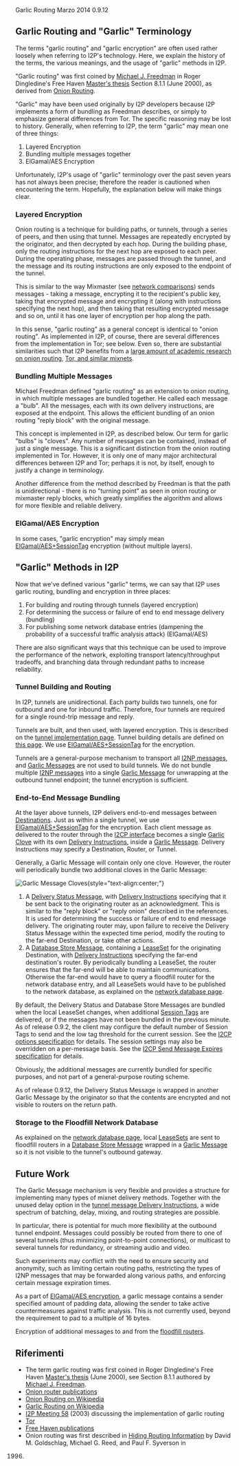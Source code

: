  Garlic Routing Marzo 2014 0.9.12 

## Garlic Routing and \"Garlic\" Terminology

The terms \"garlic routing\" and \"garlic encryption\" are often used
rather loosely when referring to I2P\'s technology. Here, we explain the
history of the terms, the various meanings, and the usage of \"garlic\"
methods in I2P.

\"Garlic routing\" was first coined by [Michael J.
Freedman](http://www.cs.princeton.edu/~mfreed/) in Roger Dingledine\'s
Free Haven [Master\'s thesis](http://www.freehaven.net/papers.html)
Section 8.1.1 (June 2000), as derived from [Onion
Routing](http://www.onion-router.net/).

\"Garlic\" may have been used originally by I2P developers because I2P
implements a form of bundling as Freedman describes, or simply to
emphasize general differences from Tor. The specific reasoning may be
lost to history. Generally, when referring to I2P, the term \"garlic\"
may mean one of three things:

1. Layered Encryption
2. Bundling multiple messages together
3. ElGamal/AES Encryption

Unfortunately, I2P\'s usage of \"garlic\" terminology over the past
seven years has not always been precise; therefore the reader is
cautioned when encountering the term. Hopefully, the explanation below
will make things clear.

### Layered Encryption

Onion routing is a technique for building paths, or tunnels, through a
series of peers, and then using that tunnel. Messages are repeatedly
encrypted by the originator, and then decrypted by each hop. During the
building phase, only the routing instructions for the next hop are
exposed to each peer. During the operating phase, messages are passed
through the tunnel, and the message and its routing instructions are
only exposed to the endpoint of the tunnel.

This is similar to the way Mixmaster (see [network
comparisons]()) sends messages - taking a
message, encrypting it to the recipient\'s public key, taking that
encrypted message and encrypting it (along with instructions specifying
the next hop), and then taking that resulting encrypted message and so
on, until it has one layer of encryption per hop along the path.

In this sense, \"garlic routing\" as a general concept is identical to
\"onion routing\". As implemented in I2P, of course, there are several
differences from the implementation in Tor; see below. Even so, there
are substantial similarities such that I2P benefits from a [large amount
of academic research on onion
routing](http://www.onion-router.net/Publications.html), [Tor, and
similar mixnets](http://freehaven.net/anonbib/topic.html).

### Bundling Multiple Messages

Michael Freedman defined \"garlic routing\" as an extension to onion
routing, in which multiple messages are bundled together. He called each
message a \"bulb\". All the messages, each with its own delivery
instructions, are exposed at the endpoint. This allows the efficient
bundling of an onion routing \"reply block\" with the original message.

This concept is implemented in I2P, as described below. Our term for
garlic \"bulbs\" is \"cloves\". Any number of messages can be contained,
instead of just a single message. This is a significant distinction from
the onion routing implemented in Tor. However, it is only one of many
major architectural differences between I2P and Tor; perhaps it is not,
by itself, enough to justify a change in terminology.

Another difference from the method described by Freedman is that the
path is unidirectional - there is no \"turning point\" as seen in onion
routing or mixmaster reply blocks, which greatly simplifies the
algorithm and allows for more flexible and reliable delivery.

### ElGamal/AES Encryption

In some cases, \"garlic encryption\" may simply mean
[ElGamal/AES+SessionTag]() encryption
(without multiple layers).

## \"Garlic\" Methods in I2P

Now that we\'ve defined various \"garlic\" terms, we can say that I2P
uses garlic routing, bundling and encryption in three places:

1. For building and routing through tunnels (layered encryption)
2. For determining the success or failure of end to end message
 delivery (bundling)
3. For publishing some network database entries (dampening the
 probability of a successful traffic analysis attack) (ElGamal/AES)

There are also significant ways that this technique can be used to
improve the performance of the network, exploiting transport
latency/throughput tradeoffs, and branching data through redundant paths
to increase reliability.

### Tunnel Building and Routing

In I2P, tunnels are unidirectional. Each party builds two tunnels, one
for outbound and one for inbound traffic. Therefore, four tunnels are
required for a single round-trip message and reply.

Tunnels are built, and then used, with layered encryption. This is
described on the [tunnel implementation
page](). Tunnel building details are defined
on [this page](). We use
[ElGamal/AES+SessionTag]() for the
encryption.

Tunnels are a general-purpose mechanism to transport all [I2NP
messages](), and [Garlic
Messages](#msg_Garlic) are not used to build
tunnels. We do not bundle multiple [I2NP
messages]() into a single [Garlic
Message](#msg_Garlic) for unwrapping at the
outbound tunnel endpoint; the tunnel encryption is sufficient.

### End-to-End Message Bundling

At the layer above tunnels, I2P delivers end-to-end messages between
[Destinations](#struct_Destination).
Just as within a single tunnel, we use
[ElGamal/AES+SessionTag]() for the
encryption. Each client message as delivered to the router through the
[I2CP interface]() becomes a single [Garlic
Clove](#struct_GarlicClove) with its own
[Delivery
Instructions](#struct_GarlicCloveDeliveryInstructions),
inside a [Garlic Message](#msg_Garlic).
Delivery Instructions may specify a Destination, Router, or Tunnel.

Generally, a Garlic Message will contain only one clove. However, the
router will periodically bundle two additional cloves in the Garlic
Message:

![Garlic Message
Cloves](/_static/images/garliccloves.png "Garlic Message Cloves"){style="text-align:center;"}

1. A [Delivery Status
 Message](#msg_DeliveryStatus), with
 [Delivery
 Instructions](#struct_GarlicCloveDeliveryInstructions)
 specifying that it be sent back to the originating router as an
 acknowledgment. This is similar to the \"reply block\" or \"reply
 onion\" described in the references. It is used for determining the
 success or failure of end to end message delivery. The originating
 router may, upon failure to receive the Delivery Status Message
 within the expected time period, modify the routing to the far-end
 Destination, or take other actions.
2. A [Database Store
 Message](#msg_DatabaseStore), containing a
 [LeaseSet](#struct_LeaseSet) for
 the originating Destination, with [Delivery
 Instructions](#struct_GarlicCloveDeliveryInstructions)
 specifying the far-end destination\'s router. By periodically
 bundling a LeaseSet, the router ensures that the far-end will be
 able to maintain communications. Otherwise the far-end would have to
 query a floodfill router for the network database entry, and all
 LeaseSets would have to be published to the network database, as
 explained on the [network database page]().

By default, the Delivery Status and Database Store Messages are bundled
when the local LeaseSet changes, when additional [Session
Tags](#type_SessionTag) are delivered,
or if the messages have not been bundled in the previous minute. As of
release 0.9.2, the client may configure the default number of Session
Tags to send and the low tag threshold for the current session. See the
[I2CP options specification](#options) for
details. The session settings may also be overridden on a per-message
basis. See the [I2CP Send Message Expires
specification](#msg_SendMessageExpires) for
details.

Obviously, the additional messages are currently bundled for specific
purposes, and not part of a general-purpose routing scheme.

As of release 0.9.12, the Delivery Status Message is wrapped in another
Garlic Message by the originator so that the contents are encrypted and
not visible to routers on the return path.

### Storage to the Floodfill Network Database

As explained on the [network database
page](#delivery), local
[LeaseSets](#struct_LeaseSet) are sent
to floodfill routers in a [Database Store
Message](#msg_DatabaseStore) wrapped in a
[Garlic Message](#msg_Garlic) so it is not
visible to the tunnel\'s outbound gateway.

## Future Work

The Garlic Message mechanism is very flexible and provides a structure
for implementing many types of mixnet delivery methods. Together with
the unused delay option in the [tunnel message Delivery
Instructions](#struct_TunnelMessageDeliveryInstructions),
a wide spectrum of batching, delay, mixing, and routing strategies are
possible.

In particular, there is potential for much more flexibility at the
outbound tunnel endpoint. Messages could possibly be routed from there
to one of several tunnels (thus minimizing point-to-point connections),
or multicast to several tunnels for redundancy, or streaming audio and
video.

Such experiments may conflict with the need to ensure security and
anonymity, such as limiting certain routing paths, restricting the types
of I2NP messages that may be forwarded along various paths, and
enforcing certain message expiration times.

As a part of [ElGamal/AES encryption](), a
garlic message contains a sender specified amount of padding data,
allowing the sender to take active countermeasures against traffic
analysis. This is not currently used, beyond the requirement to pad to a
multiple of 16 bytes.

Encryption of additional messages to and from the [floodfill
routers](#delivery).

## Riferimenti

- The term garlic routing was first coined in Roger Dingledine\'s Free
 Haven [Master\'s thesis](http://www.freehaven.net/papers.html) (June
 2000), see Section 8.1.1 authored by [Michael J.
 Freedman](http://www.cs.princeton.edu/~mfreed/).
- [Onion router
 publications](http://www.onion-router.net/Publications.html)
- [Onion Routing on
 Wikipedia](http://en.wikipedia.org/wiki/Onion_routing)
- [Garlic Routing on
 Wikipedia](http://en.wikipedia.org/wiki/Garlic_routing)
- [I2P Meeting 58]() (2003) discussing the
 implementation of garlic routing
- [Tor](https://www.torproject.org/)
- [Free Haven publications](http://freehaven.net/anonbib/topic.html)
- Onion routing was first described in [Hiding Routing
 Information](http://www.onion-router.net/Publications/IH-1996.pdf)
 by David M. Goldschlag, Michael G. Reed, and Paul F. Syverson in
 1996.


